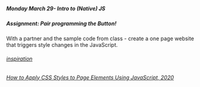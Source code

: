 ##### Monday March 29- Intro to (Native) JS
##### Assignment: Pair programming the Button!

With a partner and the sample code from class - create a one page website that triggers style changes in the JavaScript. 

###### [inspiration](https://vimeo.com/126720159)
###### [How to Apply CSS Styles to Page Elements Using JavaScript, 2020](https://javascript.plainenglish.io/how-to-apply-css-styles-to-page-elements-using-javascript-e6d4a22a40de)